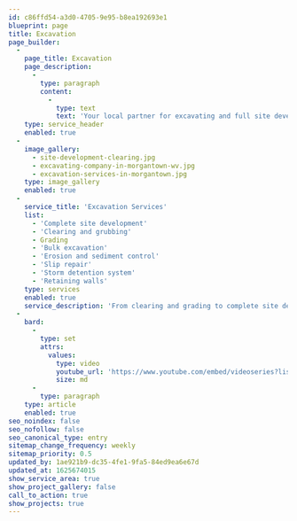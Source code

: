 ```yaml
---
id: c86ffd54-a3d0-4705-9e95-b8ea192693e1
blueprint: page
title: Excavation
page_builder:
  -
    page_title: Excavation
    page_description:
      -
        type: paragraph
        content:
          -
            type: text
            text: 'Your local partner for excavating and full site development.'
    type: service_header
    enabled: true
  -
    image_gallery:
      - site-development-clearing.jpg
      - excavating-company-in-morgantown-wv.jpg
      - excavation-services-in-morgantown.jpg
    type: image_gallery
    enabled: true
  -
    service_title: 'Excavation Services'
    list:
      - 'Complete site development'
      - 'Clearing and grubbing'
      - Grading
      - 'Bulk excavation'
      - 'Erosion and sediment control'
      - 'Slip repair'
      - 'Storm detention system'
      - 'Retaining walls'
    type: services
    enabled: true
    service_description: 'From clearing and grading to complete site development, we''ll exceed your expectations.'
  -
    bard:
      -
        type: set
        attrs:
          values:
            type: video
            youtube_url: 'https://www.youtube.com/embed/videoseries?list=PLumyfDTOC-q5yziybqSGd6caVLe0UssMR'
            size: md
      -
        type: paragraph
    type: article
    enabled: true
seo_noindex: false
seo_nofollow: false
seo_canonical_type: entry
sitemap_change_frequency: weekly
sitemap_priority: 0.5
updated_by: 1ae921b9-dc35-4fe1-9fa5-84ed9ea6e67d
updated_at: 1625674015
show_service_area: true
show_project_gallery: false
call_to_action: true
show_projects: true
---
```

